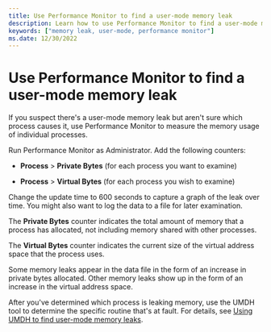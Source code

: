 ```yaml
---
title: Use Performance Monitor to find a user-mode memory leak
description: Learn how to use Performance Monitor to find a user-mode memory leak and to measure the memory usage of individual processes.
keywords: ["memory leak, user-mode, performance monitor"]
ms.date: 12/30/2022
---
```


# Use Performance Monitor to find a user-mode memory leak

If you suspect there's a user-mode memory leak but aren't sure which process causes it, use Performance Monitor to measure the memory usage of individual processes.

Run Performance Monitor as Administrator. Add the following counters:

- **Process** > **Private Bytes** (for each process you want to examine)

- **Process** > **Virtual Bytes** (for each process you wish to examine)

Change the update time to 600 seconds to capture a graph of the leak over time. You might also want to log the data to a file for later examination.

The **Private Bytes** counter indicates the total amount of memory that a process has allocated, not including memory shared with other processes. 

The **Virtual Bytes** counter indicates the current size of the virtual address space that the process uses.

Some memory leaks appear in the data file in the form of an increase in private bytes allocated. Other memory leaks show up in the form of an increase in the virtual address space.

After you've determined which process is leaking memory, use the UMDH tool to determine the specific routine that's at fault. For details, see [Using UMDH to find user-mode memory leaks](using-umdh-to-find-a-user-mode-memory-leak.md).
